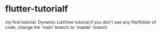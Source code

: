 # flutter-tutorialf
my first tutorial.
Dynamic ListView tutorial,if you don't see any file/folder of code, change the 'main' branch to 'master' branch
